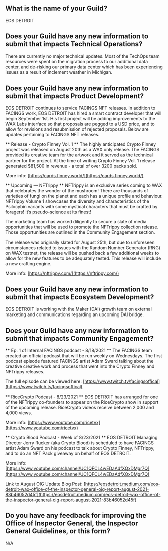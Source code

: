## What is the name of your Guild?

EOS DETROIT

## Does your Guild have any new information to submit that impacts Technical Operations?

There are currently no major technical updates. Most of the TechOps team resources were spent on the migration process to our additional data center, and de-risking our primary data center which has been experiencing issues as a result of inclement weather in Michigan.

## Does your Guild have any new information to submit that impacts Product Development?

EOS DETROIT continues to service FACINGS NFT releases. In addition to FACINGS work, EOS DETROIT has hired a smart contract developer that will begin September 1st. His first project will be adding improvements to the WAX Labs interface so that proposals are pegged to a USD price, and to allow for revisions and resubmission of rejected proposals. Below are updates pertaining to FACINGS NFT releases.

** Release - Crypto Finney Vol. 1 **
The highly anticipated Crypto Finney project was released on August 20th as a WAX only release. The FACINGS provided its creative team for the artwork and it served as the technical partner for the project. At the time of writing Crypto Finney Vol. 1 release generated $81,500 in revenue - a total of over 3200 packs sold.

More info: [https://cards.finney.world/](https://cards.finney.world/)

** Upcoming — NFTrippy **
NFTrippy is an exclusive series coming to WAX that celebrates the wonder of the mushroom! There are thousands of varieties of fungi on the planet and each has a unique profile and behaviour. NFTrippy Volume 1 showcases the diversity and characteristics of the Psilocybin variants with some mystical characters that must be crafted by foragers! It’s pseudo-science at its finest!

The marketing team has worked diligently to secure a slate of media opportunities that will be used to promote the NFTrippy collection release. Those opportunities are outlined in the Community Engagement section.

The release was originally slated for August 25th, but due to unforeseen circumstances related to issues with the Random Number Generator (RNG) on WAX testnet, the release will be pushed back a few additional weeks to allow for the new features to be adequately tested. This release will include a new crafting engine.

More info: [https://nftrippy.com/](https://nftrippy.com/)


## Does your Guild have any new information to submit that impacts Ecosystem Development?

EOS DETROIT is working with the Maker (DAI) growth team on external marketing and communications regarding an upcoming DAI bridge.

## Does your Guild have any new information to submit that impacts Community Engagement?

** Ep. 1 of Internal FACINGS podcast - 8/18/2021 **
The FACINGS team created an official podcast that will be run weekly on Wednesdays. The first podcast episode featured FACINGS artist Adam Sward talking about the creative creative work and process that went into the Crypto Finney and NFTrippy releases.

The full episode can be viewed here: [https://www.twitch.tv/facingsoffical](https://www.twitch.tv/facingsoffical)

** RiceCrypto Podcast - 8/23/2021 **
EOS DETROIT has arranged for one of the NFTrippy co-founders to appear on the RiceCrypto show in support of the upcoming release. RiceCrypto videos receive between 2,000 and 4,000 views.

More info: [https://www.youtube.com/ricetvx](https://www.youtube.com/ricetvx)

** Crypto Blood Podcast - Week of 8/23/2021 **
EOS DETROIT Managing Director Jerry Rucker (aka Crypto Blood) is scheduled to have FACINGS artist Adam Sward on his podcast to talk about Crypto Finney, NFTrippy, and to do an NFT Pack giveaway on behalf of EOS DETROIT.

More info: [https://www.youtube.com/channel/UC1QFCL4wEDaAdfXQxDMgr7Q](https://www.youtube.com/channel/UC1QFCL4wEDaAdfXQxDMgr7Q)

Link to August OIG Update Blog Post: [https://eosdetroit.medium.com/eos-detroit-wax-office-of-the-inspector-general-oig-report-august-2021-83b46052d45f](https://eosdetroit.medium.com/eos-detroit-wax-office-of-the-inspector-general-oig-report-august-2021-83b46052d45f)


## Do you have any feedback for improving the Office of Inspector General, the Inspector General Guidelines, or this form?

N/A
